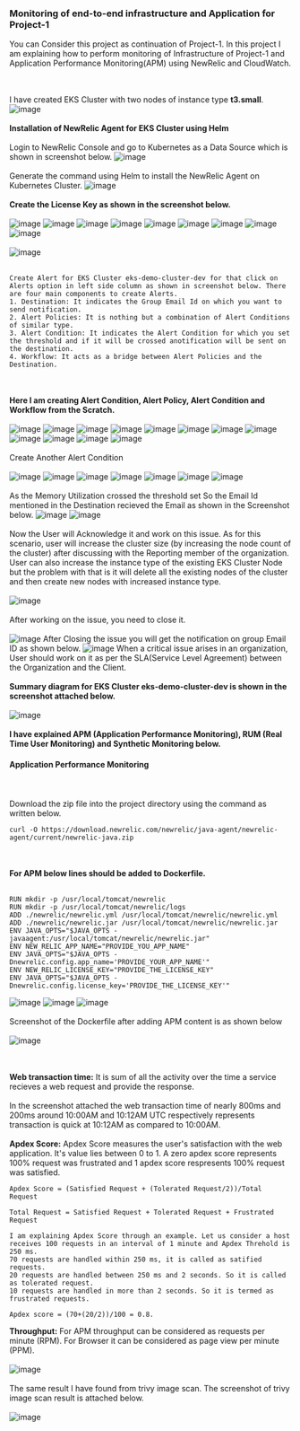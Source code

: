 ### Monitoring of end-to-end infrastructure and Application for Project-1
You can Consider this project as continuation of Project-1. In this project I am explaining how to perform monitoring of Infrastructure of Project-1 and Application Performance Monitoring(APM) using NewRelic and CloudWatch.

<br><br/>
I have created EKS Cluster with two nodes of instance type **t3.small**. 
![image](https://github.com/singhritesh85/DevOps-Project/assets/56765895/f43a0b0c-efd9-48e5-8b0f-8b2d159b59b5)
<br><br/>
**Installation of NewRelic Agent for EKS Cluster using Helm**
<br><br/>
Login to NewRelic Console and go to Kubernetes as a Data Source which is shown in screenshot below.
![image](https://github.com/singhritesh85/DevOps-Project/assets/56765895/bc3cbb9b-0bdd-446a-99a0-c2be3b20df0b)
<br><br/>
Generate the command using Helm to install the NewRelic Agent on Kubernetes Cluster.
![image](https://github.com/singhritesh85/DevOps-Project/assets/56765895/4c7cb56a-8779-46a5-803a-0e151fc5a7db)
<br><br/>
**Create the License Key as shown in the screenshot below.**
<br><br/>
![image](https://github.com/singhritesh85/DevOps-Project/assets/56765895/2aaf7348-7e22-46b0-b26c-eaf27343e012)
![image](https://github.com/singhritesh85/DevOps-Project/assets/56765895/70dbabfc-2d7c-4a1a-9453-6337fcac7027)
![image](https://github.com/singhritesh85/DevOps-Project/assets/56765895/1650d876-72ec-4966-8f43-782bb9b9f4bb)
![image](https://github.com/singhritesh85/DevOps-Project/assets/56765895/c12a6ba5-1224-47c6-82e7-2dd1ec9662a9)
![image](https://github.com/singhritesh85/DevOps-Project/assets/56765895/d3946088-d261-4cc7-bd04-a50f8ead3071)
![image](https://github.com/singhritesh85/DevOps-Project/assets/56765895/5a5e276e-6725-45f4-8962-a8ccec0cd2fa)
![image](https://github.com/singhritesh85/DevOps-Project/assets/56765895/0166ed92-e605-4103-8747-27ebaef4ac7b)
![image](https://github.com/singhritesh85/DevOps-Project/assets/56765895/b3f43927-582d-487a-bb35-9a8a3d766a3e)
![image](https://github.com/singhritesh85/DevOps-Project/assets/56765895/89aed8d3-8a1f-4d7b-a8f5-ff19c35bf8da)
<br><br/>
![image](https://github.com/singhritesh85/DevOps-Project/assets/56765895/f81ae374-fa92-481c-aec3-f50991170a7a)
<br><br/>
```
Create Alert for EKS Cluster eks-demo-cluster-dev for that click on Alerts option in left side column as shown in screenshot below. There are four main components to create Alerts.
1. Destination: It indicates the Group Email Id on which you want to send notification.
2. Alert Policies: It is nothing but a combination of Alert Conditions of similar type.
3. Alert Condition: It indicates the Alert Condition for which you set the threshold and if it will be crossed anotification will be sent on the destination.
4. Workflow: It acts as a bridge between Alert Policies and the Destination.
```
<br><br/>
**Here I am creating Alert Condition, Alert Policy, Alert Condition and Workflow from the Scratch.**
<br><br/>
![image](https://github.com/singhritesh85/DevOps-Project/assets/56765895/9799562e-c046-411d-b693-53e74c4d016f)
![image](https://github.com/singhritesh85/DevOps-Project/assets/56765895/179b07cb-6707-43b2-8921-d5f8c053649b)
![image](https://github.com/singhritesh85/DevOps-Project/assets/56765895/5cc8c4d4-3b6d-4add-ad88-c4e4ee96ed7d)
![image](https://github.com/singhritesh85/DevOps-Project/assets/56765895/c5a87ad0-b774-4420-89c6-8d927a35ebe3)
![image](https://github.com/singhritesh85/DevOps-Project/assets/56765895/37b0fcca-4fb6-4ea3-b026-67c4f7963a0b)
![image](https://github.com/singhritesh85/DevOps-Project/assets/56765895/44cedc4d-7500-4a5a-ac67-f6263725e40a)
![image](https://github.com/singhritesh85/DevOps-Project/assets/56765895/0917e436-88aa-4da3-938a-5e40433158e3)
![image](https://github.com/singhritesh85/DevOps-Project/assets/56765895/8e2debac-6e93-4df6-be5f-8a6e223ef73b)
![image](https://github.com/singhritesh85/DevOps-Project/assets/56765895/dd601fc6-9711-4726-ac18-8108663cb7ba)
![image](https://github.com/singhritesh85/DevOps-Project/assets/56765895/28a5cf03-db8d-4352-ba2b-b8259d814a04)
![image](https://github.com/singhritesh85/DevOps-Project/assets/56765895/e1bdec55-5830-46cf-bf38-9934db63d7e2)
![image](https://github.com/singhritesh85/DevOps-Project/assets/56765895/d96260e7-d613-4302-ade6-011248a9f59d)
<br><br/>
Create Another Alert Condition
<br><br/>
![image](https://github.com/singhritesh85/DevOps-Project/assets/56765895/f24d86fe-8ced-4570-bb14-c208fddb39c5)
![image](https://github.com/singhritesh85/DevOps-Project/assets/56765895/6d909f51-5b31-4d8a-9aeb-2f3bd7caa283)
![image](https://github.com/singhritesh85/DevOps-Project/assets/56765895/153c268b-b2f3-4722-9a6e-934f474c0f6d)
![image](https://github.com/singhritesh85/DevOps-Project/assets/56765895/03ab056d-0eea-49da-8640-58935c26e044)
![image](https://github.com/singhritesh85/DevOps-Project/assets/56765895/e2ba6eaa-0e6f-4e0d-9f17-ead126730439)
![image](https://github.com/singhritesh85/DevOps-Project/assets/56765895/231ac824-2816-4b11-909d-91e5e45aaab8)
![image](https://github.com/singhritesh85/DevOps-Project/assets/56765895/d45d03a5-34b5-4479-9057-1f912c831ab4)
<br><br/>
As the Memory Utilization crossed the threshold set So the Email Id mentioned in the Destination recieved the Email as shown in the Screenshot below.
![image](https://github.com/singhritesh85/DevOps-Project/assets/56765895/ceac8746-07e9-4af2-b0a2-ab310b8ef58f)
![image](https://github.com/singhritesh85/DevOps-Project/assets/56765895/42dfa4eb-e8b4-4f3c-9f5c-9bc55c293d4b)
<br><br/>
Now the User will Acknowledge it and work on this issue. As for this scenario, user will increase the cluster size (by increasing the node count of the cluster) after discussing with the Reporting member of the organization. User can also increase the instance type of the existing EKS Cluster Node but the problem with that is it will delete all the existing nodes of the cluster and then create new nodes with increased instance type. 
<br><br/>
![image](https://github.com/singhritesh85/DevOps-Project/assets/56765895/f41d0bd0-d7e9-4981-8adb-a99070589606)
<br><br/>
After working on the issue, you need to close it.
<br><br/>
![image](https://github.com/singhritesh85/DevOps-Project/assets/56765895/2cbcb52d-c1ee-4bf8-9b37-6e0507a03f25)
After Closing the issue you will get the notification on group Email ID as shown below.
![image](https://github.com/singhritesh85/DevOps-Project/assets/56765895/360f415e-dc80-43d1-bec0-1e237e013470)
When a critical issue arises in an organization, User should work on it as per the SLA(Service Level Agreement) between the Organization and the Client.
<br><br/>
**Summary diagram for EKS Cluster eks-demo-cluster-dev is shown in the screenshot attached below.**
<br><br/>
![image](https://github.com/singhritesh85/DevOps-Project/assets/56765895/99a62c45-158f-4943-aad8-79307184a193)
<br><br/>
**I have explained APM (Application Performance Monitoring), RUM (Real Time User Monitoring) and Synthetic Monitoring below.**
#### Application Performance Monitoring
<br><br/>
Download the zip file into the project directory using the command as written below.
```
curl -O https://download.newrelic.com/newrelic/java-agent/newrelic-agent/current/newrelic-java.zip
```
<br><br/>
**For APM below lines should be added to Dockerfile.**
<br><br/>
```
RUN mkdir -p /usr/local/tomcat/newrelic
RUN mkdir -p /usr/local/tomcat/newrelic/logs
ADD ./newrelic/newrelic.yml /usr/local/tomcat/newrelic/newrelic.yml
ADD ./newrelic/newrelic.jar /usr/local/tomcat/newrelic/newrelic.jar
ENV JAVA_OPTS="$JAVA_OPTS -javaagent:/usr/local/tomcat/newrelic/newrelic.jar"
ENV NEW_RELIC_APP_NAME="PROVIDE_YOU_APP_NAME"
ENV JAVA_OPTS="$JAVA_OPTS -Dnewrelic.config.app_name='PROVIDE_YOUR_APP_NAME'"
ENV NEW_RELIC_LICENSE_KEY="PROVIDE_THE_LICENSE_KEY"
ENV JAVA_OPTS="$JAVA_OPTS -Dnewrelic.config.license_key='PROVIDE_THE_LICENSE_KEY'"
```
![image](https://github.com/singhritesh85/DevOps-Project/assets/56765895/a7ff7f87-5208-4bb3-ab6f-6399dac4dc54)
![image](https://github.com/singhritesh85/DevOps-Project/assets/56765895/ccfa13a0-f42a-4453-b151-ae7eb0d11a9a)
![image](https://github.com/singhritesh85/DevOps-Project/assets/56765895/9aeacf81-4ad1-44de-9f16-f7cc9305d786)
<br><br/>
Screenshot of the Dockerfile after adding APM content is as shown below
<br><br/>
![image](https://github.com/singhritesh85/DevOps-Project/assets/56765895/d1307e65-da35-4b5e-be40-2ce217bc05bf)

<br><br/>
**Web transaction time:**
It is sum of all the activity over the time a service recieves a web request and provide the response.
<br><br/>
In the screenshot attached the web transaction time of nearly 800ms and 200ms around 10:00AM and 10:12AM UTC respectively represents transaction is quick at 10:12AM as compared to 10:00AM. 
<br><br/>
**Apdex Score:** Apdex Score measures the user's satisfaction with the web application. It's value lies between 0 to 1. A zero apdex score represents 100% request was frustrated and 1 apdex score respresents 100% request was satisfied.
```
Apdex Score = (Satisfied Request + (Tolerated Request/2))/Total Request

Total Request = Satisfied Request + Tolerated Request + Frustrated Request

```
```
I am explaining Apdex Score through an example. Let us consider a host receives 100 requests in an interval of 1 minute and Apdex Threhold is 250 ms.
70 requests are handled within 250 ms, it is called as satified requests.
20 requests are handled between 250 ms and 2 seconds. So it is called as tolerated request.
10 requests are handled in more than 2 seconds. So it is termed as frustrated requests.

Apdex score = (70+(20/2))/100 = 0.8.
```
**Throughput:** For APM throughput can be considered as requests per minute (RPM). For Browser it can be considered as page view per minute (PPM).
<br><br/>
![image](https://github.com/singhritesh85/DevOps-Project/assets/56765895/b283e89b-0edb-4026-adb3-35229d2c03f8)
<br><br/>
The same result I have found from trivy image scan. The screenshot of trivy image scan result is attached below.
<br><br/>
![image](https://github.com/singhritesh85/DevOps-Project/assets/56765895/7cf678d1-924d-4ffe-ac1f-cd43634a85e4)

<br><br/>

